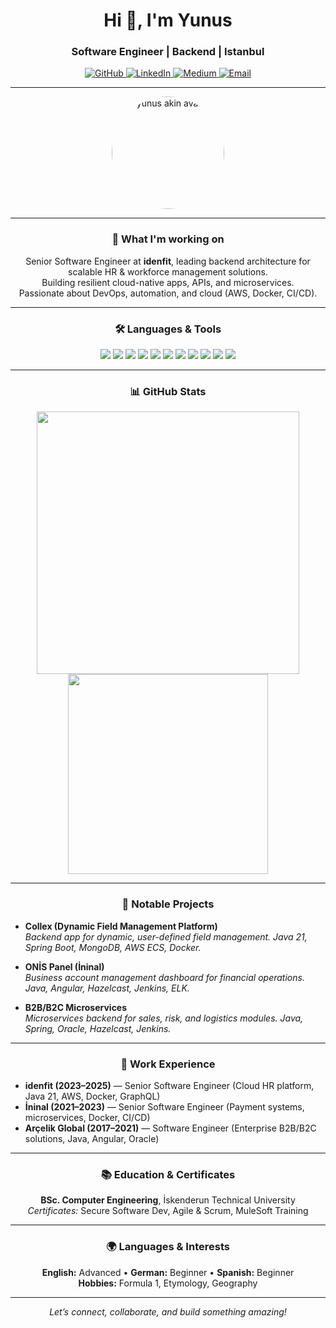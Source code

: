 <!-- Banner or animated GIF (optional, comment/remove if you don’t want) -->
<!-- <img src="https://some/banner.gif" align="center" /> -->

<h1 align="center">Hi 👋, I'm Yunus</h1>
<h3 align="center">Software Engineer | Backend | Istanbul</h3>

<p align="center">
  <a href="https://github.com/yunusakin" target="_blank">
    <img src="https://img.shields.io/github/followers/yunusakin?label=GitHub&style=social" alt="GitHub"/>
  </a>
  <a href="https://linkedin.com/in/yunusakinn" target="_blank">
    <img src="https://img.shields.io/badge/LinkedIn-Follow-blue?logo=linkedin&style=flat-square" alt="LinkedIn"/>
  </a>
  <a href="https://medium.com/@yunusakinn" target="_blank">
    <img src="https://img.shields.io/badge/Medium-Read-black?logo=medium&style=flat-square" alt="Medium"/>
  </a>
  <a href="mailto:info.yunus.akin@gmail.com">
    <img src="https://img.shields.io/badge/Email-Contact-red?logo=gmail&style=flat-square" alt="Email"/>
  </a>
</p>

---

<p align="center">
  <img src="https://avatars.githubusercontent.com/u/22222022?v=4" width="180" alt="yunus akin avatar" style="border-radius:50%">
</p>

---

<h3 align="center">🔭 What I'm working on</h3>
<p align="center">
  Senior Software Engineer at <strong>idenfit</strong>, leading backend architecture for scalable HR & workforce management solutions.<br/>
  Building resilient cloud-native apps, APIs, and microservices.<br/>
  Passionate about DevOps, automation, and cloud (AWS, Docker, CI/CD).
</p>

---

<h3 align="center">🛠️ Languages & Tools</h3>
<p align="center">
  <img src="https://img.shields.io/badge/Java-ED8B00?style=for-the-badge&logo=java&logoColor=white"/>
  <img src="https://img.shields.io/badge/Spring-6DB33F?style=for-the-badge&logo=spring&logoColor=white"/>
  <img src="https://img.shields.io/badge/MongoDB-4EA94B?style=for-the-badge&logo=mongodb&logoColor=white"/>
  <img src="https://img.shields.io/badge/MySQL-4479A1?style=for-the-badge&logo=mysql&logoColor=white"/>
  <img src="https://img.shields.io/badge/GraphQL-E10098?style=for-the-badge&logo=graphql&logoColor=white"/>
  <img src="https://img.shields.io/badge/Docker-2496ED?style=for-the-badge&logo=docker&logoColor=white"/>
  <img src="https://img.shields.io/badge/AWS-232F3E?style=for-the-badge&logo=amazon-aws&logoColor=white"/>
  <img src="https://img.shields.io/badge/Jenkins-D24939?style=for-the-badge&logo=jenkins&logoColor=white"/>
  <img src="https://img.shields.io/badge/Redis-DC382D?style=for-the-badge&logo=redis&logoColor=white"/>
  <img src="https://img.shields.io/badge/Linux-FCC624?style=for-the-badge&logo=linux&logoColor=black"/>
  <img src="https://img.shields.io/badge/Angular-DD0031?style=for-the-badge&logo=angular&logoColor=white"/>
</p>

---

<h3 align="center">📊 GitHub Stats</h3>
<p align="center">
  <img src="https://github-readme-stats.vercel.app/api?username=yunusakin&show_icons=true&theme=react" width="420"/>
  <img src="https://github-readme-stats.vercel.app/api/top-langs/?username=yunusakin&layout=compact&theme=react" width="320"/>
</p>

---

<h3 align="center">🌟 Notable Projects</h3>

- **Collex (Dynamic Field Management Platform)**  
  _Backend app for dynamic, user-defined field management. Java 21, Spring Boot, MongoDB, AWS ECS, Docker._

- **ONİS Panel (İninal)**  
  _Business account management dashboard for financial operations. Java, Angular, Hazelcast, Jenkins, ELK._

- **B2B/B2C Microservices**  
  _Microservices backend for sales, risk, and logistics modules. Java, Spring, Oracle, Hazelcast, Jenkins._

---

<h3 align="center">💼 Work Experience</h3>

- **idenfit (2023–2025)** — Senior Software Engineer (Cloud HR platform, Java 21, AWS, Docker, GraphQL)
- **İninal (2021–2023)** — Senior Software Engineer (Payment systems, microservices, Docker, CI/CD)
- **Arçelik Global (2017–2021)** — Software Engineer (Enterprise B2B/B2C solutions, Java, Angular, Oracle)

---

<h3 align="center">📚 Education & Certificates</h3>
<p align="center">
  <strong>BSc. Computer Engineering</strong>, İskenderun Technical University<br/>
  <em>Certificates:</em> Secure Software Dev, Agile & Scrum, MuleSoft Training
</p>

---

<h3 align="center">🌍 Languages & Interests</h3>
<p align="center">
  <strong>English:</strong> Advanced • <strong>German:</strong> Beginner • <strong>Spanish:</strong> Beginner<br/>
  <strong>Hobbies:</strong> Formula 1, Etymology, Geography
</p>

---

<p align="center">
  <em>Let’s connect, collaborate, and build something amazing!</em>
</p>
